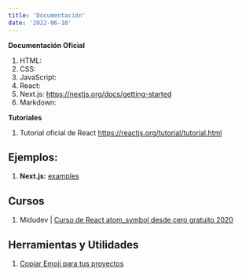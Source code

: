 ```yaml
---
title: 'Documentación'
date: '2022-06-10'
---
```


**Documentación Oficial** 

1. HTML:
2. CSS:
3. JavaScript:
4. React:
5. Next.js: https://nextjs.org/docs/getting-started
6. Markdown: 
 
**Tutoriales** 

1. Tutorial oficial de React https://reactjs.org/tutorial/tutorial.html

## Ejemplos: ##

1. **Next.js:** [examples](https://github.com/vercel/next.js/tree/canary/examples)


## Cursos

1. Midudev | [Curso de React atom_symbol desde cero gratuito 2020](https://github.com/midudev/react-live-coding)

## Herramientas y Utilidades

1. [Copiar Emoji para tus proyectos](https://www.emojiall.com/es/emoji/%F0%9F%92%A1)